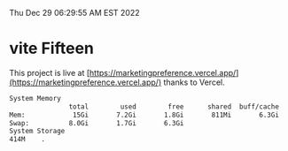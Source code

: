 Thu Dec 29 06:29:55 AM EST 2022

# vite Fifteen


This project is live at [https://marketingpreference.vercel.app/](https://marketingpreference.vercel.app/) thanks to Vercel.

```bash
System Memory
               total        used        free      shared  buff/cache   available
Mem:            15Gi       7.2Gi       1.8Gi       811Mi       6.3Gi       7.0Gi
Swap:          8.0Gi       1.7Gi       6.3Gi
System Storage
414M	.
```
